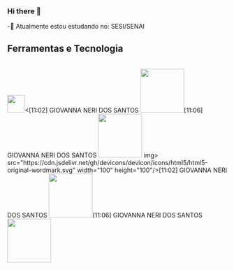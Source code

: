 ### Hi there 👋

<!--
**gaybyzinha/gaybyzinha** is a ✨ _special_ ✨ repository because its `README.md` (this file) appears on your GitHub profile.

Here are some ideas to get you started:

- 🔭 I’M SESI/SENAI
- 🌱 I’m currently learning ...
- 👯 I’m looking to collaborate on ...
- 🤔 I’m looking for help with ...
- 💬 Ask me about ...
- 📫 How to reach me: ...
- 😄 Pronouns: ...
- ⚡ Fun fact: ...
-->
-🤢 Atualmente estou estudando no: SESI/SENAI
##  Ferramentas  e Tecnologia
<br>
<img src="https://cdn.jsdelivr.net/gh/devicons/devicon/icons/github/github-original.svg" width="40" height="40"/><[11:02] GIOVANNA NERI DOS SANTOS
    <img src="https://cdn.jsdelivr.net/gh/devicons/devicon/icons/html5/html5-original-wordmark.svg" width="100" height="100"/>
​[11:06] GIOVANNA NERI DOS SANTOS
    <img src="https://cdn.jsdelivr.net/gh/devicons/devicon/icons/css3/css3-original-wordmark.svg" width="100" height="100"/>
<https://teams.microsoft.com/l/message/19:CEpbjsEDIqnuTb4C-_fUNvrjDEVfLMIrebXHZOcW5Jo1@thread.tacv2/1679493743945?tenantId=b1051c4b-3b94-41ab-9441-e73a72342fdd&amp;groupId=f5f36f4b-365b-48b6-a9a4-3f0176eb81f4&amp;parentMessageId=1679492742846&amp;teamName=Desenvolvimento de Sistemas SENAI 1.13&amp;channelName=Geral&amp;createdTime=1679493743945&amp;allowXTenantAccess=false>img>
src="https://cdn.jsdelivr.net/gh/devicons/devicon/icons/html5/html5-original-wordmark.svg" width="100" height="100"/>[11:02] GIOVANNA NERI DOS SANTOS
    <img src="https://cdn.jsdelivr.net/gh/devicons/devicon/icons/html5/html5-original-wordmark.svg" width="100" height="100"/>
​[11:06] GIOVANNA NERI DOS SANTOS
    <img src="https://cdn.jsdelivr.net/gh/devicons/devicon/icons/css3/css3-original-wordmark.svg" width="100" height="100"/>
<https://teams.microsoft.com/l/message/19:CEpbjsEDIqnuTb4C-_fUNvrjDEVfLMIrebXHZOcW5Jo1@thread.tacv2/1679493743945?tenantId=b1051c4b-3b94-41ab-9441-e73a72342fdd&amp;groupId=f5f36f4b-365b-48b6-a9a4-3f0176eb81f4&amp;parentMessageId=1679492742846&amp;teamName=Desenvolvimento de Sistemas SENAI 1.13&amp;channelName=Geral&amp;createdTime=1679493743945&amp;allowXTenantAccess=false>



